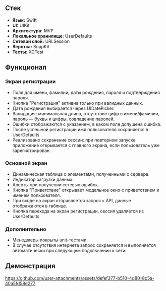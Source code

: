 ## Стек

- **Язык:** Swift
- **UI:** UIKit
- **Архитектура:** MVP
- **Локальное хранилище:** UserDefaults
- **Сетевой слой:** URLSession
- **Верстка:** SnapKit
- **Тесты:** XCTest


## Функционал

### Экран регистрации

- Поля для имени, фамилии, даты рождения, пароля и подтверждения пароля.
- Кнопка "Регистрация" активна только при валидных данных.
- Дата рождения выбирается через UIDatePicker.
- Валидация: минимальная длина, отсутствие цифр в имени/фамилии, пароль — буквы и цифры, совпадение паролей.
- Ошибки отображаются с указанием, в каком поле допущена ошибка.
- После успешной регистрации имя пользователя сохраняется в UserDefaults.
- Реализовано сохранение сессии: при повторном запуске приложение открывается с главного экрана, если пользователь уже зарегистрирован.

### Основной экран

- Динамическая таблица с элементами, полученными с сервера.
- Индикатор загрузки данных.
- Алерты при получении сетевых ошибок.
- Кнопка "Приветствие" открывает модальное окно с приветствием и именем пользователя.
- При входе на экран отправляется запрос к API, данные отображаются в таблице.
- Кнопка перехода на экран регистрации, сессия удаляется из UserDefaults.

### Дополнительно

- Менеджеры покрыты unit-тестами.
- В случае отсутствия интернета запрос сохраняется и выполняется автоматически при следующем подключении к сети.

## Демонстрация

https://github.com/user-attachments/assets/defef377-b510-4d80-8c5a-40a5fd58e277

